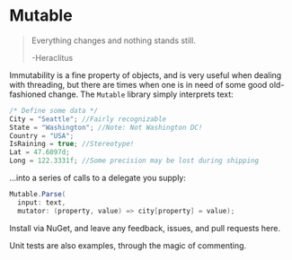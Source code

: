 Mutable
====

> Everything changes and nothing stands still.
>
> -Heraclitus

Immutability is a fine property of objects, and is very useful when dealing with threading, but there are
times when one is in need of some good old-fashioned change. The `Mutable` library simply interprets text:

```csharp
/* Define some data */
City = "Seattle"; //Fairly recognizable
State = "Washington"; //Note: Not Washington DC!
Country = "USA"; 
IsRaining = true; //Stereotype!
Lat = 47.6097d;
Long = 122.3331f; //Some precision may be lost during shipping
```

...into a series of calls to a delegate you supply: 

```csharp
Mutable.Parse(
  input: text, 
  mutator: (property, value) => city[property] = value);
```

Install via NuGet, and leave any feedback, issues, and pull requests here.

Unit tests are also examples, through the magic of commenting.

